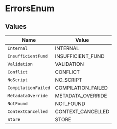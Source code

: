 # ErrorsEnum


## Values

| Name                | Value               |
| ------------------- | ------------------- |
| `Internal`          | INTERNAL            |
| `InsufficientFund`  | INSUFFICIENT_FUND   |
| `Validation`        | VALIDATION          |
| `Conflict`          | CONFLICT            |
| `NoScript`          | NO_SCRIPT           |
| `CompilationFailed` | COMPILATION_FAILED  |
| `MetadataOverride`  | METADATA_OVERRIDE   |
| `NotFound`          | NOT_FOUND           |
| `ContextCancelled`  | CONTEXT_CANCELLED   |
| `Store`             | STORE               |